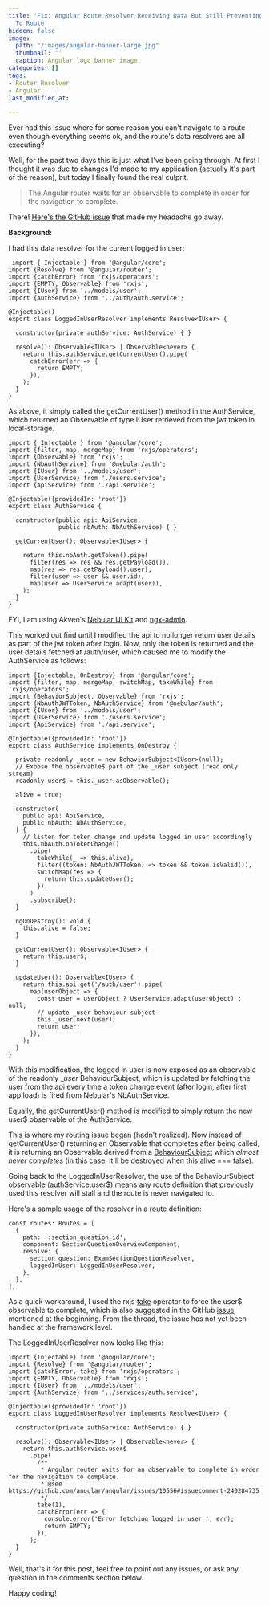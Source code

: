 ```yaml
---
title: 'Fix: Angular Route Resolver Receiving Data But Still Preventing Navigation
  To Route'
hidden: false
image:
  path: "/images/angular-banner-large.jpg"
  thumbnail: ''
  caption: Angular logo banner image
categories: []
tags:
- Router Resolver
- Angular
last_modified_at: 

---
```

Ever had this issue where for some reason you can't navigate to a route even though everything seems ok, and the route's data resolvers are all executing?

Well, for the past two days this is just what I've been going through. At first I thought it was due to changes I'd made to my application (actually it's part of the reason), but today I finally found the real culprit.

> The Angular router waits for an observable to complete in order for the navigation to complete.

There! [Here's the GitHub issue](https://github.com/angular/angular/issues/10556#issuecomment-240284735) that made my headache go away.

**Background:**

I had this data resolver for the current logged in user:

     import { Injectable } from '@angular/core';
    import {Resolve} from '@angular/router';
    import {catchError} from 'rxjs/operators';
    import {EMPTY, Observable} from 'rxjs';
    import {IUser} from '../models/user';
    import {AuthService} from '../auth/auth.service';
    
    @Injectable()
    export class LoggedInUserResolver implements Resolve<IUser> {
    
      constructor(private authService: AuthService) { }
    
      resolve(): Observable<IUser> | Observable<never> {
        return this.authService.getCurrentUser().pipe(
          catchError(err => {
            return EMPTY;
          }),
        );
      }
    }
    

As above, it simply called the getCurrentUser() method in the AuthService, which returned an Observable of type IUser retrieved from the jwt token in local-storage.

    ﻿import { Injectable } from '@angular/core';
    import {filter, map, mergeMap} from 'rxjs/operators';
    import {Observable} from 'rxjs';
    import {NbAuthService} from '@nebular/auth';
    import {IUser} from '../models/user';
    import {UserService} from './users.service';
    import {ApiService} from './api.service';
    
    @Injectable({providedIn: 'root'})
    export class AuthService {
    
      constructor(public api: ApiService,
                  public nbAuth: NbAuthService) { }
    
      getCurrentUser(): Observable<IUser> {
    
        return this.nbAuth.getToken().pipe(
          filter(res => res && res.getPayload()),
          map(res => res.getPayload().user),
          filter(user => user && user.id),
          map(user => UserService.adapt(user)),
        );
      }
    }

FYI, I am using Akveo's [Nebular UI Kit](https://akveo.github.io/nebular/) and [ngx-admin](https://github.com/akveo/ngx-admin).

This worked out find until I modified the api to no longer return user details as part of the jwt token after login. Now, only the token is returned and the user details fetched at /auth/user, which caused me to modify the AuthService as follows:

    import {Injectable, OnDestroy} from '@angular/core';
    import {filter, map, mergeMap, switchMap, takeWhile} from 'rxjs/operators';
    import {BehaviorSubject, Observable} from 'rxjs';
    import {NbAuthJWTToken, NbAuthService} from '@nebular/auth';
    import {IUser} from '../models/user';
    import {UserService} from './users.service';
    import {ApiService} from './api.service';
    
    @Injectable({providedIn: 'root'})
    export class AuthService implements OnDestroy {
    
      private readonly _user = new BehaviorSubject<IUser>(null);
      // Expose the observable$ part of the _user subject (read only stream)
      readonly user$ = this._user.asObservable();
    
      alive = true;
    
      constructor(
        public api: ApiService,
        public nbAuth: NbAuthService,
      ) {
        // listen for token change and update logged in user accordingly
        this.nbAuth.onTokenChange()
          .pipe(
            takeWhile(_ => this.alive),
            filter((token: NbAuthJWTToken) => token && token.isValid()),
            switchMap(res => {
              return this.updateUser();
            }),
          )
          .subscribe();
      }
    
      ngOnDestroy(): void {
        this.alive = false;
      }
    
      getCurrentUser(): Observable<IUser> {
        return this.user$;
      }
    
      updateUser(): Observable<IUser> {
        return this.api.get('/auth/user').pipe(
          map(userObject => {
            const user = userObject ? UserService.adapt(userObject) : null;
            // update _user behaviour subject
            this._user.next(user);
            return user;
          }),
        );
      }
    }

With this modification, the logged in user is now exposed as an observable of the readonly __user_ BehaviourSubject, which is updated by fetching the user from the api every time a token change event (after login, after first app load) is fired from Nebular's NbAuthService.

Equally, the getCurrentUser() method is modified to simply return the new user$ observable of the AuthService.

This is where my routing issue began (hadn't realized). Now instead of getCurrentUser() returning an Observable that completes after being called, it is returning an Observable derived from a [BehaviourSubject](https://www.learnrxjs.io/subjects/behaviorsubject.html) which _almost never completes_ (in this case, it'll be destroyed when this.alive === false).

Going back to the LoggedInUserResolver, the use of the BehaviourSubject observable (authService.user$) means any route definition that previously used this resolver will stall and the route is never navigated to.

Here's a sample usage of the resolver in a route definition:

    const routes: Routes = [
      {
        path: ':section_question_id',
        component: SectionQuestionOverviewComponent,
        resolve: {
          section_question: ExamSectionQuestionResolver,
          loggedInUser: LoggedInUserResolver,
        },
      },
    ];

As a quick workaround, I used the rxjs [take](https://www.learnrxjs.io/operators/filtering/take.html) operator to force the user$ observable to complete, which is also suggested in the GitHub [issue](https://github.com/angular/angular/issues/10556#issuecomment-240284735) mentioned at the beginning. From the thread, the issue has not yet been handled at the framework level.

The LoggedInUserResolver now looks like this:

    import {Injectable} from '@angular/core';
    import {Resolve} from '@angular/router';
    import {catchError, take} from 'rxjs/operators';
    import {EMPTY, Observable} from 'rxjs';
    import {IUser} from '../models/user';
    import {AuthService} from '../services/auth.service';
    
    @Injectable({providedIn: 'root'})
    export class LoggedInUserResolver implements Resolve<IUser> {
    
      constructor(private authService: AuthService) { }
    
      resolve(): Observable<IUser> | Observable<never> {
        return this.authService.user$
          .pipe(
            /**
             * Angular router waits for an observable to complete in order for the navigation to complete.
             * @see https://github.com/angular/angular/issues/10556#issuecomment-240284735
             */
            take(1),
            catchError(err => {
              console.error('Error fetching logged in user ', err);
              return EMPTY;
            }),
          );
      }
    }

Well, that's it for this post, feel free to point out any issues, or ask any question in the comments section below.

Happy coding!